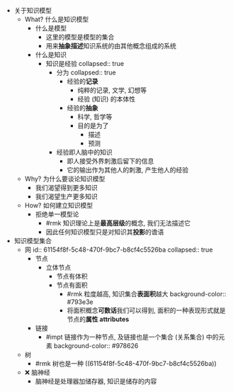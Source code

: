 - 关于知识模型
	- What? 什么是知识模型
		- 什么是模型
			- 这里的模型是模型的集合
			- 用来**抽象描述**知识系统的由其他概念组成的系统
		- 什么是知识
			- 知识是经验
			  collapsed:: true
				- 分为
				  collapsed:: true
					- 经验的**记录**
						- 纯粹的记录, 文学, 幻想等
						- 经验 (知识) 的本体性
					- 经验的**抽象**
						- 科学, 哲学等
						- 目的是为了
							- 描述
							- 预测
				- 经验即人脑中的知识
					- 即人接受外界刺激后留下的信息
					- 它的输出作为其他人的刺激, 产生他人的经验
	- Why? 为什么要谈论知识模型
		- 我们渴望得到更多知识
		- 我们渴望生产更多知识
	- How? 如何建立知识模型
		- 拒绝单一模型论
			- #rmk 知识理论上是**最高层级**的概念, 我们无法描述它
			- 因此任何知识模型只是对知识其**投影**的谵语
- 知识模型集合
	- 网
	  id:: 61154f8f-5c48-470f-9bc7-b8cf4c5526ba
	  collapsed:: true
		- 节点
			- 立体节点
				- 节点有体积
				- 节点有面积
					- #rmk 粒度越高, 知识集合**表面积**越大
					  background-color:: #793e3e
					- 将面积概念**可数话**我们可以得到, 面积的一种表现形式就是节点的**属性 attributes**
		- 链接
			- #impt 链接作为一种节点, 及链接也是一个集合 (关系集合) 中的元素
			  background-color:: #978626
	- 树
		- #rmk 树也是一种 ((61154f8f-5c48-470f-9bc7-b8cf4c5526ba))
	- ❌ 脑神经
		- 脑神经是处理器加储存器, 知识是储存的内容